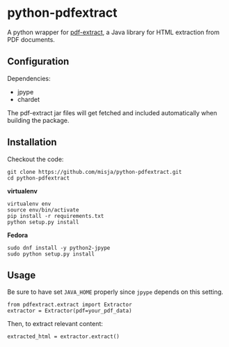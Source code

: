 # python-pdfextract


A python wrapper for [pdf-extract](https://github.com/bitextor/pdf-extract), a Java library for HTML extraction from PDF documents.

## Configuration


Dependencies:

 * jpype
 * chardet

The pdf-extract jar files will get fetched and included automatically when building the package.

## Installation

Checkout the code:

	git clone https://github.com/misja/python-pdfextract.git
	cd python-pdfextract


**virtualenv**

	virtualenv env
	source env/bin/activate
    pip install -r requirements.txt
	python setup.py install
	

**Fedora**

    sudo dnf install -y python2-jpype
    sudo python setup.py install


## Usage


Be sure to have set `JAVA_HOME` properly since `jpype` depends on this setting.

    from pdfextract.extract import Extractor
    extractor = Extractor(pdf=your_pdf_data)

Then, to extract relevant content:

    extracted_html = extractor.extract()



